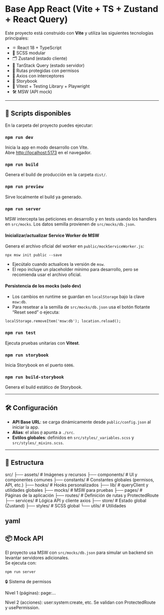 # Base App React (Vite + TS + Zustand + React Query)

Este proyecto está construido con **Vite** y utiliza las siguientes tecnologías principales:

- ⚛️ React 18 + TypeScript
- 🎨 SCSS modular
- 🗂️ Zustand (estado cliente)
- 🔄 TanStack Query (estado servidor)
- 🔐 Rutas protegidas con permisos
- 📡 Axios con interceptores
- 📘 Storybook
- 🧪 Vitest + Testing Library + Playwright
- 🛠️ MSW (API mock)

---

## 🚀 Scripts disponibles

En la carpeta del proyecto puedes ejecutar:

### `npm run dev`

Inicia la app en modo desarrollo con Vite.  
Abre [http://localhost:5173](http://localhost:5173) en el navegador.

### `npm run build`

Genera el build de producción en la carpeta `dist/`.

### `npm run preview`

Sirve localmente el build ya generado.

### `npm run server`

MSW intercepta las peticiones en desarrollo y en tests usando los handlers en `src/mocks`. Los datos semilla provienen de `src/mocks/db.json`.

#### Inicializar/actualizar Service Worker de MSW

Genera el archivo oficial del worker en `public/mockServiceWorker.js`:

```
npx msw init public --save
```

- Ejecútalo cuando actualices la versión de `msw`.
- El repo incluye un placeholder mínimo para desarrollo, pero se recomienda usar el archivo oficial.

#### Persistencia de los mocks (solo dev)

- Los cambios en runtime se guardan en `localStorage` bajo la clave `msw:db`.
- Para resetear a la semilla de `src/mocks/db.json` usa el botón flotante “Reset seed” o ejecuta:

```
localStorage.removeItem('msw:db'); location.reload();
```

### `npm run test`

Ejecuta pruebas unitarias con **Vitest**.

### `npm run storybook`

Inicia Storybook en el puerto `6006`.

### `npm run build-storybook`

Genera el build estático de Storybook.

---

## 🛠️ Configuración

- **API Base URL**: se carga dinámicamente desde `public/config.json` al iniciar la app.
- **Alias**: el alias `@` apunta a `./src`.
- **Estilos globales**: definidos en `src/styles/_variables.scss` y `src/styles/_mixins.scss`.

---

## 📂 Estructura

src/
├── assets/ # Imágenes y recursos
├── components/ # UI y componentes comunes
├── constants/ # Constantes globales (permisos, API, etc.)
├── hooks/ # Hooks personalizados
├── lib/ # queryClient y utilidades globales
├── mocks/ # MSW para pruebas
├── pages/ # Páginas de la aplicación
├── routes/ # Definición de rutas y ProtectedRoute
├── services/ # Lógica API y cliente axios
├── store/ # Estado global (Zustand)
├── styles/ # SCSS global
└── utils/ # Utilidades

## yaml

## 📦 Mock API

El proyecto usa MSW con `src/mocks/db.json` para simular un backend sin levantar servidores adicionales.  
Se ejecuta con:

```bash
npm run server

```
🔒 Sistema de permisos

Nivel 1 (páginas): page:...

Nivel 2 (acciones): user:system:create, etc.
Se validan con ProtectedRoute y usePermission.
